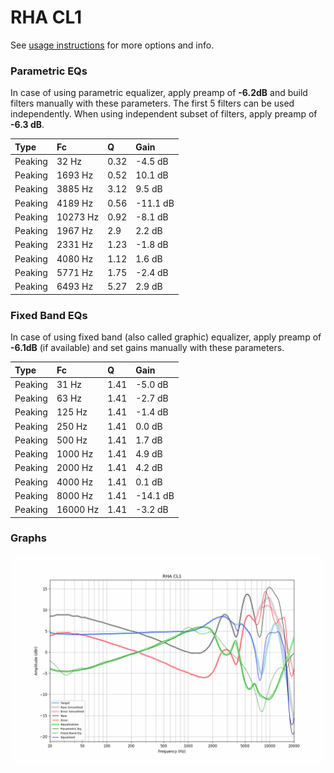 # RHA CL1
See [usage instructions](https://github.com/jaakkopasanen/AutoEq#usage) for more options and info.

### Parametric EQs
In case of using parametric equalizer, apply preamp of **-6.2dB** and build filters manually
with these parameters. The first 5 filters can be used independently.
When using independent subset of filters, apply preamp of **-6.3 dB**.

| Type    | Fc       |    Q | Gain     |
|:--------|:---------|:-----|:---------|
| Peaking | 32 Hz    | 0.32 | -4.5 dB  |
| Peaking | 1693 Hz  | 0.52 | 10.1 dB  |
| Peaking | 3885 Hz  | 3.12 | 9.5 dB   |
| Peaking | 4189 Hz  | 0.56 | -11.1 dB |
| Peaking | 10273 Hz | 0.92 | -8.1 dB  |
| Peaking | 1967 Hz  | 2.9  | 2.2 dB   |
| Peaking | 2331 Hz  | 1.23 | -1.8 dB  |
| Peaking | 4080 Hz  | 1.12 | 1.6 dB   |
| Peaking | 5771 Hz  | 1.75 | -2.4 dB  |
| Peaking | 6493 Hz  | 5.27 | 2.9 dB   |

### Fixed Band EQs
In case of using fixed band (also called graphic) equalizer, apply preamp of **-6.1dB**
(if available) and set gains manually with these parameters.

| Type    | Fc       |    Q | Gain     |
|:--------|:---------|:-----|:---------|
| Peaking | 31 Hz    | 1.41 | -5.0 dB  |
| Peaking | 63 Hz    | 1.41 | -2.7 dB  |
| Peaking | 125 Hz   | 1.41 | -1.4 dB  |
| Peaking | 250 Hz   | 1.41 | 0.0 dB   |
| Peaking | 500 Hz   | 1.41 | 1.7 dB   |
| Peaking | 1000 Hz  | 1.41 | 4.9 dB   |
| Peaking | 2000 Hz  | 1.41 | 4.2 dB   |
| Peaking | 4000 Hz  | 1.41 | 0.1 dB   |
| Peaking | 8000 Hz  | 1.41 | -14.1 dB |
| Peaking | 16000 Hz | 1.41 | -3.2 dB  |

### Graphs
![](./RHA%20CL1.png)